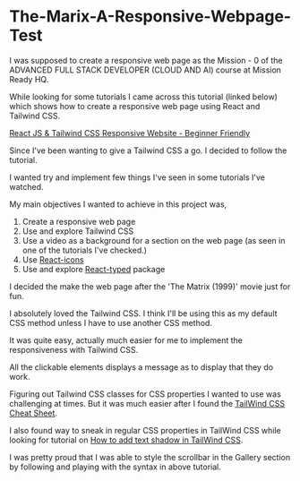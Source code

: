 # The-Marix-A-Responsive-Webpage-Test

I was supposed to create a responsive web page as the Mission - 0 of the ADVANCED FULL STACK DEVELOPER (CLOUD AND AI) course at Mission Ready HQ. 

While looking for some tutorials I came across this tutorial (linked below) which shows how to create a responsive web page using React and Tailwind CSS. 

[React JS & Tailwind CSS Responsive Website - Beginner Friendly](https://www.youtube.com/watch?v=ZU-drSVodBw)

Since I've been wanting to give a Tailwind CSS a go. I decided to follow the tutorial. 

I wanted try and implement few things I've seen in some tutorials I've watched. 

My main objectives I wanted to achieve in this project was,

1. Create a responsive web page
2. Use and explore Tailwind CSS
3. Use a video as a background for a section on the web page (as seen in one of the tutorials I've checked.)
4. Use [React-icons](https://react-icons.github.io/react-icons/) 
5. Use and explore [React-typed](https://www.npmjs.com/package/react-typed) package

I decided the make the web page after the 'The Matrix (1999)' movie just for fun.

I absolutely loved the Tailwind CSS. I think I'll be using this as my default CSS method unless I have to use another CSS method. 

It was quite easy, actually much easier for me to implement the responsiveness with Tailwind CSS. 

All the clickable elements displays a message as to display that they do work. 

Figuring out Tailwind CSS classes for CSS properties I wanted to use was challenging at times. But it was much easier after I found the [TailWind CSS Cheat Sheet](https://tailwindcomponents.com/cheatsheet/).

I also found way to sneak in regular CSS properties in TailWind CSS while looking for tutorial on [How to add text shadow in TailWind CSS](https://www.hyperui.dev/blog/text-shadow-with-tailwindcss).

I was pretty proud that I was able to style the scrollbar in the Gallery section by following and playing with the syntax in above tutorial. 

